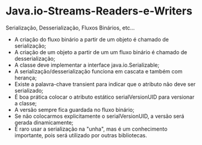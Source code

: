 # Java.io-Streams-Readers-e-Writers
Serialização, Desserialização, Fluxos Binários, etc...

* A criação do fluxo binário a partir de um objeto é chamado de serialização;
* A criação de um objeto a partir de um um fluxo binário é chamado de desserialização;
* A classe deve implementar a interface java.io.Serializable;
* A serialização/desserialização funciona em cascata e também com herança;
* Existe a palavra-chave transient para indicar que o atributo não deve ser serializado;
* É boa prática colocar o atributo estático serialVersionUID para versionar a classe;
* A versão sempre fica guardada no fluxo binário;
* Se não colocarmos explicitamente o serialVersionUID, a versão será gerada dinamicamente;
* É raro usar a serialização na "unha", mas é um conhecimento importante, pois será utilizado por outras bibliotecas.
